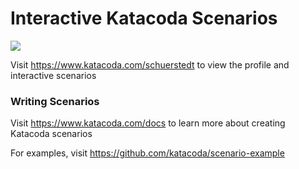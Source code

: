 # Interactive Katacoda Scenarios

[![](http://shields.katacoda.com/katacoda/schuerstedt/count.svg)](https://www.katacoda.com/schuerstedt "Get your profile on Katacoda.com")

Visit https://www.katacoda.com/schuerstedt to view the profile and interactive scenarios

### Writing Scenarios
Visit https://www.katacoda.com/docs to learn more about creating Katacoda scenarios

For examples, visit https://github.com/katacoda/scenario-example
